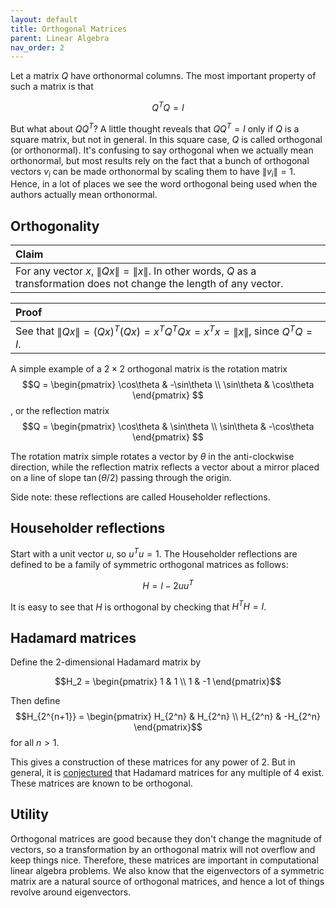 ```yaml
---
layout: default
title: Orthogonal Matrices
parent: Linear Algebra
nav_order: 2
---
```


Let a matrix $Q$ have orthonormal columns. The most important property of such a matrix is that

$$Q^TQ = I$$

But what about $QQ^T$? A little thought reveals that $QQ^T = I$ only if $Q$ is a square matrix, but not in general. In this square case, $Q$ is called orthogonal (or orthonormal). It's confusing to say orthogonal when we actually mean orthonormal, but most results rely on the fact that a bunch of orthogonal vectors $v_i$ can be made orthonormal by scaling them to have $\lVert v_i\rVert = 1$. Hence, in a lot of places we see the word orthogonal being used when the authors actually mean orthonormal.


## Orthogonality

| <span class="fs-4 text-green-200">Claim</span> |
|:---------------|
| For any vector $x$, $\lVert Qx\rVert = \lVert x\rVert$. In other words, $Q$ as a transformation does not change the length of any vector. |

| <span class="fs-4 text-green-200">Proof</span> |
|:---------------|
| See that $\lVert Qx\rVert = (Qx)^T(Qx) = x^TQ^TQx = x^Tx = \lVert x\rVert$, since $Q^TQ = I$.|

A simple example of a $2\times 2$ orthogonal matrix is the rotation matrix
$$Q = \begin{pmatrix}
    \cos\theta & -\sin\theta \\
    \sin\theta & \cos\theta
    \end{pmatrix}
$$,
or the reflection matrix
$$Q = \begin{pmatrix}
    \cos\theta & \sin\theta \\
    \sin\theta & -\cos\theta
    \end{pmatrix}
$$

The rotation matrix simple rotates a vector by $\theta$ in the anti-clockwise direction, while the reflection matrix reflects a vector about a mirror placed on a line of slope $\tan(\theta/2)$ passing through the origin.

Side note: these reflections are called <span class="text-green-200">Householder reflections</span>.

## Householder reflections
Start with a unit vector $u$, so $u^Tu = 1$. The Householder reflections are defined to be a family of symmetric orthogonal matrices as follows:

$$H = I - 2uu^T$$

It is easy to see that $H$ is orthogonal by checking that $H^TH = I$.

## Hadamard matrices
Define the $2$-dimensional Hadamard matrix by

$$H_2 =
    \begin{pmatrix}
    1 & 1 \\
    1 & -1
    \end{pmatrix}$$

Then define $$H_{2^{n+1}} = \begin{pmatrix}
    H_{2^n} & H_{2^n} \\
    H_{2^n} & -H_{2^n}
    \end{pmatrix}$$
for all $n > 1$.

This gives a construction of these matrices for any power of 2. But in general, it is [conjectured](https://en.wikipedia.org/wiki/Hadamard_matrix#Hadamard_conjecture) that Hadamard matrices for any multiple of 4 exist. These matrices are known to be orthogonal.


## Utility
Orthogonal matrices are good because they don't change the magnitude of vectors, so a transformation by an orthogonal matrix will not overflow and keep things nice. Therefore, these matrices are important in computational linear algebra problems. We also know that the eigenvectors of a symmetric matrix are a natural source of orthogonal matrices, and hence a lot of things revolve around eigenvectors.

